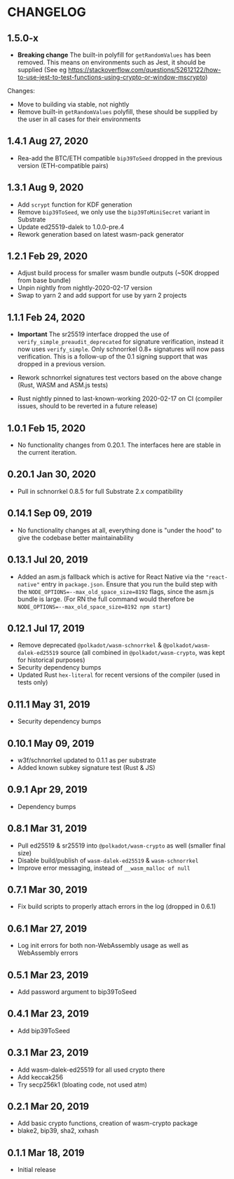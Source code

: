 # CHANGELOG

## 1.5.0-x

- **Breaking change** The built-in polyfill for `getRandomValues` has been removed. This means on environments such as Jest, it should be supplied (See eg https://stackoverflow.com/questions/52612122/how-to-use-jest-to-test-functions-using-crypto-or-window-mscrypto)

Changes:

- Move to building via stable, not nightly
- Remove built-in `getRandomValues` polyfill, these should be supplied by the user in all cases for their environments


## 1.4.1 Aug 27, 2020

- Rea-add the BTC/ETH compatible `bip39ToSeed` dropped in the previous version (ETH-compatible pairs)


## 1.3.1 Aug 9, 2020

- Add `scrypt` function for KDF generation
- Remove `bip39ToSeed`, we only use the `bip39ToMiniSecret` variant in Substrate
- Update ed25519-dalek to 1.0.0-pre.4
- Rework generation based on latest wasm-pack generator


## 1.2.1 Feb 29, 2020

- Adjust build process for smaller wasm bundle outputs (~50K dropped from base bundle)
- Unpin nightly from nightly-2020-02-17 version
- Swap to yarn 2 and add support for use by yarn 2 projects


## 1.1.1 Feb 24, 2020

- **Important** The sr25519 interface dropped the use of `verify_simple_preaudit_deprecated` for signature verification, instead it now uses `verify_simple`. Only schnorrkel 0.8+ signatures will now pass verification. This is a follow-up of the 0.1 signing support that was dropped in a previous version.

- Rework schnorrkel signatures test vectors based on the above change (Rust, WASM and ASM.js tests)
- Rust nightly pinned to last-known-working 2020-02-17 on CI (compiler issues, should to be reverted in a future release)


## 1.0.1 Feb 15, 2020

- No functionality changes from 0.20.1. The interfaces here are stable in the current iteration.


## 0.20.1 Jan 30, 2020

- Pull in schnorrkel 0.8.5 for full Substrate 2.x compatibility


## 0.14.1 Sep 09, 2019

- No functionality changes at all, everything done is "under the hood" to give the codebase better maintainability


## 0.13.1 Jul 20, 2019

- Added an asm.js fallback which is active for React Native via the `"react-native"` entry in `package.json`. Ensure that you run the build step with the `NODE_OPTIONS=--max_old_space_size=8192` flags, since the asm.js bundle is large. (For RN the full command would therefore be `NODE_OPTIONS=--max_old_space_size=8192 npm start`)


## 0.12.1 Jul 17, 2019

- Remove deprecated `@polkadot/wasm-schnorrkel` & `@polkadot/wasm-dalek-ed25519` source (all combined in `@polkadot/wasm-crypto`, was kept for historical purposes)
- Security dependency bumps
- Updated Rust `hex-literal` for recent versions of the compiler (used in tests only)


## 0.11.1 May 31, 2019

- Security dependency bumps


## 0.10.1 May 09, 2019

- w3f/schnorrkel updated to 0.1.1 as per substrate
- Added known subkey signature test (Rust & JS)


## 0.9.1 Apr 29, 2019

- Dependency bumps


## 0.8.1 Mar 31, 2019

- Pull ed25519 & sr25519 into `@polkadot/wasm-crypto` as well (smaller final size)
- Disable build/publish of `wasm-dalek-ed25519` & `wasm-schnorrkel`
- Improve error messaging, instead of `__wasm_malloc of null`


## 0.7.1 Mar 30, 2019

- Fix build scripts to properly attach errors in the log (dropped in 0.6.1)


## 0.6.1 Mar 27, 2019

- Log init errors for both non-WebAssembly usage as well as WebAssembly errors


## 0.5.1 Mar 23, 2019

- Add password argument to bip39ToSeed


## 0.4.1 Mar 23, 2019

- Add bip39ToSeed


## 0.3.1 Mar 23, 2019

- Add wasm-dalek-ed25519 for all used crypto there
- Add keccak256
- Try secp256k1 (bloating code, not used atm)


## 0.2.1 Mar 20, 2019

- Add basic crypto functions, creation of wasm-crypto package
- blake2, bip39, sha2, xxhash


## 0.1.1 Mar 18, 2019

- Initial release
